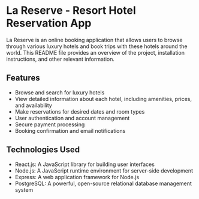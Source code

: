 # La Reserve - Resort Hotel Reservation App

La Reserve is an online booking application that allows users to browse through various luxury hotels and book trips with these hotels around the world. This README file provides an overview of the project, installation instructions, and other relevant information.

## Features

- Browse and search for luxury hotels
- View detailed information about each hotel, including amenities, prices, and availability
- Make reservations for desired dates and room types
- User authentication and account management
- Secure payment processing
- Booking confirmation and email notifications

## Technologies Used

- React.js: A JavaScript library for building user interfaces
- Node.js: A JavaScript runtime environment for server-side development
- Express: A web application framework for Node.js
- PostgreSQL: A powerful, open-source relational database management system
